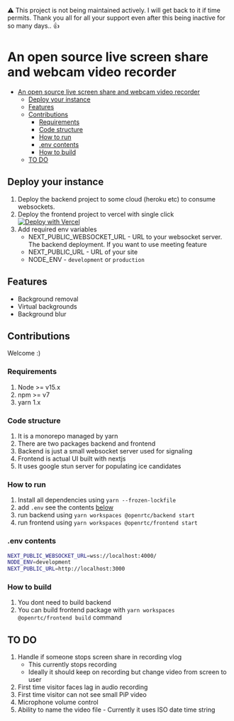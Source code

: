 ⚠️ This project is not being maintained actively. I will get back to it if time permits. Thank you all for all your support even after this being inactive for so many days.. 👍


# An open source live screen share and webcam video recorder

- [An open source live screen share and webcam video recorder](#an-open-source-live-screen-share-and-webcam-video-recorder)
  - [Deploy your instance](#deploy-your-instance)
  - [Features](#features)
  - [Contributions](#contributions)
    - [Requirements](#requirements)
    - [Code structure](#code-structure)
    - [How to run](#how-to-run)
    - [.env contents](#env-contents)
    - [How to build](#how-to-build)
  - [TO DO](#to-do)

## Deploy your instance

1. Deploy the backend project to some cloud (heroku etc) to consume websockets.
1. Deploy the frontend project to vercel with single click [![Deploy with Vercel](https://vercel.com/button)](https://vercel.com/new/git/external?repository-url=https%3A%2F%2Fgithub.com%2Ftechnikhil314%2Fnext-webrtc)
1. Add required env variables
   - NEXT_PUBLIC_WEBSOCKET_URL - URL to your websocket server. The backend deployment. If you want to use meeting feature
   - NEXT_PUBLIC_URL - URL of your site
   - NODE_ENV - `development` or `production`

## Features

- Background removal
- Virtual backgrounds
- Background blur

## Contributions

Welcome :)

### Requirements

1. Node >= v15.x
2. npm >= v7
3. yarn 1.x

### Code structure

1. It is a monorepo managed by yarn
2. There are two packages backend and frontend
3. Backend is just a small websocket server used for signaling
4. Frontend is actual UI built with nextjs
5. It uses google stun server for populating ice candidates

### How to run

1. Install all dependencies using `yarn --frozen-lockfile`
2. add `.env` see the contents [below](#env-contents)
3. run backend using `yarn workspaces @openrtc/backend start`
4. run frontend using `yarn workspaces @openrtc/frontend start`

### .env contents

```bash
NEXT_PUBLIC_WEBSOCKET_URL=wss://localhost:4000/
NODE_ENV=development
NEXT_PUBLIC_URL=http://localhost:3000
```

### How to build

1. You dont need to build backend
1. You can build frontend package with `yarn workspaces @openrtc/frontend build` command

## TO DO

1. Handle if someone stops screen share in recording vlog
   - This currently stops recording
   - Ideally it should keep on recording but change video from screen to user
1. First time visitor faces lag in audio recording
1. First time visitor can not see small PiP video
1. Microphone volume control
1. Ability to name the video file - Currently it uses ISO date time string
